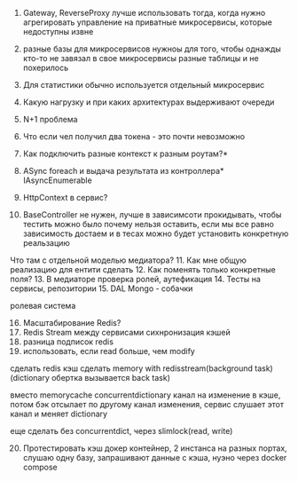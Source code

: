 1. Gateway, ReverseProxy лучше использовать тогда, когда нужно агрегировать управление на приватные микросервисы, которые недоступны извне

2. разные базы для микросервисов нужноы для того, чтобы однажды кто-то не завязал в свое микросервисы разные таблицы и не похерилось

3. Для статистики обычно используется отдельный микросервис

4. Какую нагрузку и при каких архитектурах выдерживают очереди

5. N+1 проблема

6. Что если чел получил два токена - это почти невозможно

7. Как подключить разные контекст к разным роутам?*

8. ASync foreach и выдача результата из контроллера*
IAsyncEnumerable

9. HttpContext в сервис?

10. BaseController не нужен, лучше в зависимсоти прокидывать, чтобы тестить можно было
почему нельзя оставить, если мы все равно зависимость достаем и в тесах можно будет установить конкретную реальзацию

Что там с отдельной моделью медиатора?
11. Как мне общую реализацию для ентити сделать
12. Как поменять только конкретные поля?
13. В медиаторе проверка ролей, аутефикация
14. Тесты на сервисы, репозитории
15. DAL Mongo - собачки

ролевая система

16. Масштабирование Redis?
17. Redis Stream между сервисами сихнронизация кэшей
18. разница подписок redis
19. использовать, если read больше, чем modify

сделать redis кэш
сделать memory with redisstream(background task)(dictionary обертка вызывается back task)

вместо memorycache concurrentdictionary
канал на изменение в кэше, потом бэк отсылает по другому канал изменения, сервис слушает этот канал и меняет dictionary

еще сделать без concurrentdict, через slimlock(read, write)

20. Протестировать кэш
докер контейнер, 2 инстанса на разных портах, слушаю одну базу, запрашивают данные с кэша, нуэно через docker compose